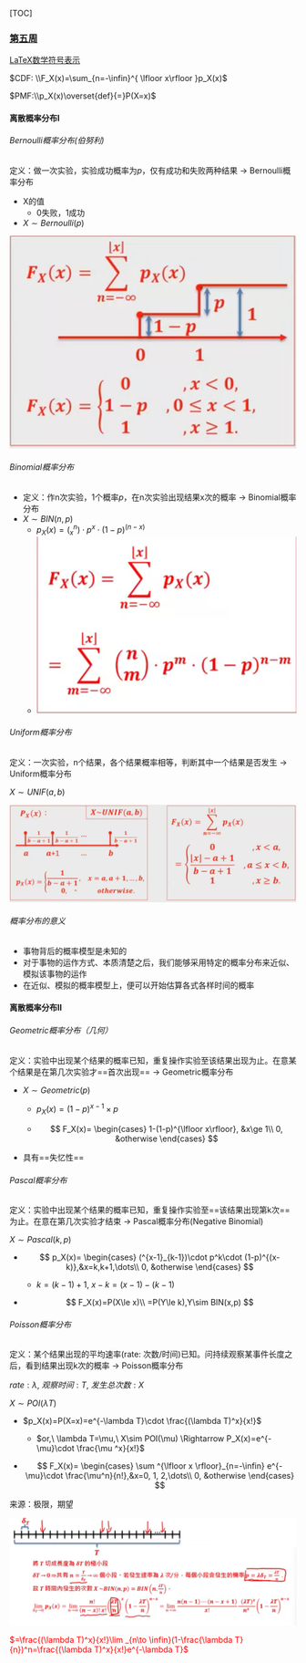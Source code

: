 [TOC]

### [第五周](https://www.coursera.org/learn/prob1/home/week/5)

[LaTeX数学符号表示](http://mohu.org/info/symbols/symbols.htm)

$CDF: \\F_X(x)=\sum_{n=-\infin}^{ \lfloor x\rfloor }p_X(x)$

$PMF:\\p_X(x)\overset{def}{=}P(X=x)$

####  离散概率分布Ⅰ

###### Bernoulli概率分布(伯努利)

定义：做一次实验，实验成功概率为$p$，仅有成功和失败两种结果 $\to$ Bernoulli概率分布

* X的值
  * 0失败，1成功
* $X \sim Bernoulli(p)$

![image-20210820130808290](Week5_notes.assets/image-20210820130808290.png)

###### Binomial概率分布


* 定义：作n次实验，1个概率$p$，在n次实验出现结果x次的概率 $\to$ Binomial概率分布
* $X\sim BIN(n, p)$
  * $p_X(x)=(_x^{n})\cdot p^x\cdot (1-p)^{(n-x)}$
  * ![image-20210820131813813](Week5_notes.assets/image-20210820131813813.png)

###### Uniform概率分布

定义：一次实验，n个结果，各个结果概率相等，判断其中一个结果是否发生 $\to$ Uniform概率分布

$X\sim UNIF(a,b)$

![image-20210820132414371](Week5_notes.assets/image-20210820132414371.png)

###### 概率分布的意义

* 事物背后的概率模型是未知的
* 对于事物的运作方式、本质清楚之后，我们能够采用特定的概率分布来近似、模拟该事物的运作
* 在近似、模拟的概率模型上，便可以开始估算各式各样时间的概率

#### 离散概率分布Ⅱ

###### Geometric概率分布（几何）

定义：实验中出现某个结果的概率已知，重复操作实验至该结果出现为止。在意某个结果是在第几次实验才==首次出现== $\to$ Geometric概率分布

* $X\sim Geometric(p)$

  * $p_X(x)=(1-p)^{x-1}\times p$

  * $$
    F_X(x)=
    \begin{cases}
    1-(1-p)^{\lfloor x\rfloor}, &x\ge 1\\
    0, &otherwise
    \end{cases}
    $$

* 具有==失忆性==

###### Pascal概率分布

定义：实验中出现某个结果的概率已知，重复操作实验至==该结果出现第k次==为止。在意在第几次实验才结束 $\to$ Pascal概率分布(Negative Binomial)

$X\sim Pascal(k,p)$

* $$
  p_X(x)=
  \begin{cases}
  (^{x-1}_{k-1})\cdot p^k\cdot (1-p)^{(x-k)},&x=k,k+1,\dots\\
  0, &otherwise
  \end{cases}
  $$

  * $k=(k-1)+1$, $x-k=(x-1)-(k-1)$

* $$
  F_X(x)=P(X\le x)\\
  =P(Y\le k),Y\sim BIN(x,p)
  $$

###### Poisson概率分布

定义：某个结果出现的平均速率(rate: 次数/时间)已知。问持续观察某事件长度之后，看到结果出现k次的概率 $\to$ Poisson概率分布

$rate: \lambda,\ 观察时间: T,\ 发生总次数: X$

$X\sim POI(\lambda T)$

* $p_X(x)=P(X=x)=e^{-\lambda T}\cdot \frac{(\lambda T)^x}{x!}$

  * $or,\ \lambda T=\mu,\ X\sim POI(\mu) \Rightarrow P_X(x)=e^{-\mu}\cdot \frac{\mu ^x}{x!}$

* $$
  F_X(x)=
  \begin{cases}
  \sum ^{\lfloor x \rfloor}_{n=-\infin} e^{-\mu}\cdot \frac{\mu^n}{n!},&x=0, 1, 2,\dots\\
  0, &otherwise
  \end{cases}
  $$

来源：极限，期望

![image-20210820142111565](Week5_notes.assets/image-20210820142111565.png)

<font color=red>$=\frac{(\lambda T)^x}{x!}\lim _{n\to \infin}(1-\frac{\lambda T}{n})^n=\frac{(\lambda T)^x}{x!}e^{-\lambda T}$</font>

